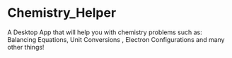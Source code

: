 # Chemistry_Helper
A Desktop App that will help you with chemistry problems such as: Balancing Equations, Unit Conversions , Electron Configurations and many other things!
